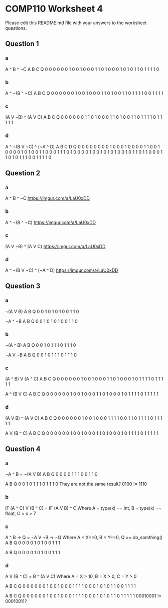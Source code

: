 # COMP110 Worksheet 4

Please edit this README.md file with your answers to the worksheet questions.

## Question 1

### a
 A ^ B ^ ¬C
A	B	C	Q
0	0	0	0
0	0	1	0
0	1	0	0
0	1	1	0
1	0	0	0
1	0	1	0
1	1	0	1
1	1	1	0

### b
A ^ ¬(B ^ ¬C)
A	B	C	Q
0	0	0	0
0	0	1	0
0	1	0	0
0	1	1	0
1	0	0	1
1	0	1	1
1	1	0	0
1	1	1	1

### c
(A V ¬B) ^ (A V C)
A	B	C	Q
0	0	0	0
0	0	1	1
0	1	0	0
0	1	1	0
1	0	0	1
1	0	1	1
1	1	0	1
1	1	1	1

### d
A ^ ¬(B V ¬C) ^ (¬A ^ D)
A	B	C	D	Q
0	0	0	0	0
0	0	0	1	0
0	0	1	0	0
0	0	1	1	0
0	1	0	0	0
0	1	0	1	0
0	1	1	0	0
0	1	1	1	0
1	0	0	0	0
1	0	0	1	0
1	0	1	0	0
1	0	1	1	0
1	1	0	0	0
1	1	0	1	0
1	1	1	0	0
1	1	1	1	0

## Question 2

### a
A ^ B ^ ¬C
https://imgur.com/a/LaU0xDD
### b
A ^ ¬(B ^ ¬C)
https://imgur.com/a/LaU0xDD
### c
(A V ¬B) ^ (A V C)
https://imgur.com/a/LaU0xDD
### d
A ^ ¬(B V ¬C) ^ (¬A ^ D)
https://imgur.com/a/LaU0xDD

## Question 3

### a
¬(A V B)
A	B	Q
0	0	1
0	1	0
1	0	0
1	1	0

¬A ^ ¬B
A	B	Q
0	0	1
0	1	0
1	0	0
1	1	0

### b
¬(A ^ B)
A	B	Q
0	0	1
0	1	1
1	0	1
1	1	0

¬A V ¬B
A	B	Q
0	0	1
0	1	1
1	0	1
1	1	0

### c
(A ^ B) V (A ^ C)
A	B	C	Q
0	0	0	0
0	0	1	0
0	1	0	0
0	1	1	0
1	0	0	0
1	0	1	1
1	1	0	1
1	1	1	1

A ^ (B V C)
A	B	C	Q
0	0	0	0
0	0	1	0
0	1	0	0
0	1	1	0
1	0	0	0
1	0	1	1
1	1	0	1
1	1	1	1

### d
(A V B) ^ (A V C)
A	B	C	Q
0	0	0	0
0	0	1	0
0	1	0	0
0	1	1	1
1	0	0	1
1	0	1	1
1	1	0	1
1	1	1	1

A V (B ^ C)
A	B	C	Q
0	0	0	0
0	0	1	0
0	1	0	0
0	1	1	0
1	0	0	0
1	0	1	1
1	1	0	1
1	1	1	1

## Question 4

### a
¬A ^ B = ¬(A V B)
A	B	Q
0	0	0
0	1	1
1	0	0
1	1	0

A	B	Q
0	0	1
0	1	1
1	0	1
1	1	0
They are not the same result?
0100 != 1110

### b
IF (A ^ C) V (B ^ C) = IF (A V B) ^ C
Where A = type(x) == int, B = type(x) == float, C = x > 7

### c
A ^ B → Q = ¬A V ¬B → ¬Q
Where A = X==0, B = Y==0, Q == do_somthing()
A	B	Q
0	0	0
0	1	0
1	0	0
1	1	1

A	B	Q
0	0	0
0	1	0
1	0	0
1	1	1

### d
A V (B ^ C) = B ^ (A V C)
Where A = X > 10, B = X > 0, C = Y > 0

A	B	C	Q
0	0	0	0
0	0	1	0
0	1	0	0
0	1	1	1
1	0	0	0
1	0	1	0
1	1	0	0
1	1	1	1

A	B	C	Q
0	0	0	0
0	0	1	0
0	1	0	0
0	1	1	1
1	0	0	0
1	0	1	0
1	1	0	1
1	1	1	1
00010001 != 00010011?
